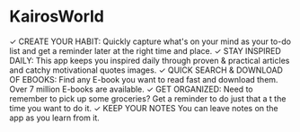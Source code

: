 # KairosWorld
✓ CREATE YOUR HABIT: Quickly capture what's on your mind as your to-do list and get a reminder later at the right time and place.  ✓ STAY INSPIRED DAILY: This app keeps you inspired daily through proven &amp; practical articles and catchy motivational quotes images.  ✓ QUICK SEARCH &amp; DOWNLOAD OF EBOOKS: Find any E-book you want to read fast and download them. Over 7 million E-books are available.  ✓ GET ORGANIZED: Need to remember to pick up some groceries? Get a reminder to do just that a t the time you want to do it.  ✓ KEEP YOUR NOTES You can leave notes on the app as you learn from it.
